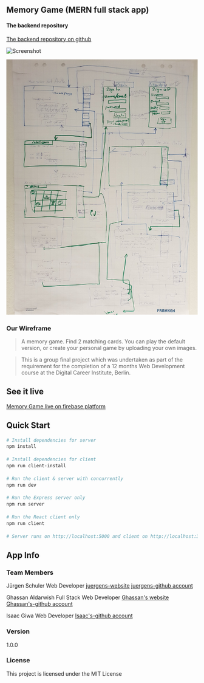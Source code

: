 ## Memory Game (MERN full stack app)

#### The backend repository
[The backend repository on github](https://github.com/Bierwurst/memory-game-backend-juergen)


![Screenshot](src/assets/mem-home.gif)

![Screenshot](wireframe.jpg)
### Our Wireframe 


> A memory game. Find 2 matching cards. You can play the default version, or create your personal game by uploading your own images.

> This is a group final project which was undertaken as part of the requirement for the completion of a 12 months Web Development course at the Digital Career Institute, Berlin. 


## See it live

[Memory Game live on firebase platform](https://memory-game-fb235.firebaseapp.com/)

## Quick Start

```bash
# Install dependencies for server
npm install

# Install dependencies for client
npm run client-install

# Run the client & server with concurrently
npm run dev

# Run the Express server only
npm run server

# Run the React client only
npm run client

# Server runs on http://localhost:5000 and client on http://localhost:3000
```


## App Info

### Team Members




Jürgen Schuler Web Developer
[juergens-website](https://bierwurst.github.io/)
[juergens-github account](https://github.com/Bierwurst)

Ghassan Aldarwish Full Stack Web Developer
[Ghassan's website](http://ghassanaldarwish.de/)
[Ghassan's-github account](https://github.com/Ghassanooooo)

Isaac Giwa Web Developer
[Isaac's-github account](https://github.com/MrHezekiah)





### Version

1.0.0

### License

This project is licensed under the MIT License
